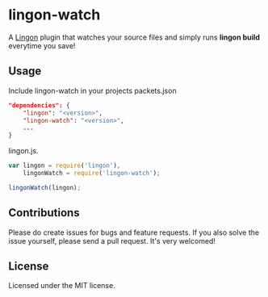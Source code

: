 # lingon-watch

A [Lingon](https://github.com/jpettersson/lingon) plugin that watches your source files and simply runs **lingon build** everytime you save!

## Usage

Include lingon-watch in your projects packets.json

```JSON
"dependencies": {
    "lingon": "<version>",
    "lingon-watch": "<version>",
    ...
}
```


 lingon.js.

```JavaScript
var lingon = require('lingon'),
    lingonWatch = require('lingon-watch');

lingonWatch(lingon);

```

## Contributions

Please do create issues for bugs and feature requests. If you also solve the issue yourself, please send a pull request. It's very welcomed!

## License

Licensed under the MIT license.